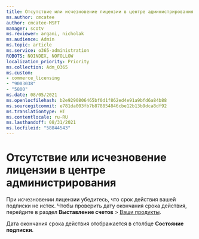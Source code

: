 ```yaml
---
title: Отсутствие или исчезновение лицензии в центре администрирования
ms.author: cmcatee
author: cmcatee-MSFT
manager: scotv
ms.reviewer: argani, nicholak
ms.audience: Admin
ms.topic: article
ms.service: o365-administration
ROBOTS: NOINDEX, NOFOLLOW
localization_priority: Priority
ms.collection: Adm_O365
ms.custom:
- commerce_licensing
- "9003038"
- "5800"
ms.date: 08/05/2021
ms.openlocfilehash: b2e9290806465bf0d1f862ed4e91a9bfd6a84b88
ms.sourcegitcommit: e781da003fb7b878854846cbe12b13b9dca8df92
ms.translationtype: HT
ms.contentlocale: ru-RU
ms.lasthandoff: 08/31/2021
ms.locfileid: "58844543"
---
```

# <a name="license-missing-or-disappears-from-the-admin-center"></a>Отсутствие или исчезновение лицензии в центре администрирования

При исчезновении лицензии убедитесь, что срок действия вашей подписки не истек. Чтобы проверить дату окончания срока действия, перейдите в раздел **Выставление счетов** > [Ваши продукты](https://go.microsoft.com/fwlink/p/?linkid=842054).

Дата окончания срока действия отображается в столбце **Состояние подписки**.